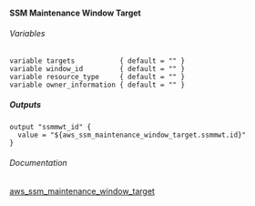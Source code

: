 ####  SSM Maintenance Window Target


###### Variables
```
variable targets           { default = "" }
variable window_id         { default = "" }
variable resource_type     { default = "" }
variable owner_information { default = "" }
```

##### Outputs
```
output "ssmmwt_id" {
  value = "${aws_ssm_maintenance_window_target.ssmmwt.id}"
}
```

###### Documentation
[aws_ssm_maintenance_window_target](https://www.terraform.io/docs/providers/aws/r/ssm_maintenance_window_target.html)
